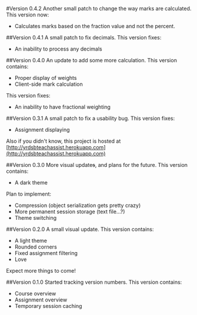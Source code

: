 #Version 0.4.2
Another small patch to change the way marks are calculated. This version now:
- Calculates marks based on the fraction value and not the percent.

##Version 0.4.1
A small patch to fix decimals. This version fixes:
- An inability to process any decimals

##Version 0.4.0
An update to add some more calculation. This version contains:
- Proper display of weights
- Client-side mark calculation

This version fixes:
- An inability to have fractional weighting

##Version 0.3.1
A small patch to fix a usability bug. This version fixes:
- Assignment displaying

Also if you didn't know, this project is hosted at
[http://yrdsbteachassist.herokuapp.com](http://yrdsbteachassist.herokuapp.com)

##Version 0.3.0
More visual update~~s~~, and plans for the future. This version contains:
- A dark theme

Plan to implement:
- Compression (object serialization gets pretty crazy)
- More permanent session storage (text file...?)
- Theme switching

##Version 0.2.0
A small visual update. This version contains:
- A light theme
- Rounded corners
- Fixed assignment filtering
- Love

Expect more things to come!

##Version 0.1.0
Started tracking version numbers. This version contains:
- Course overview
- Assignment overview
- Temporary session caching